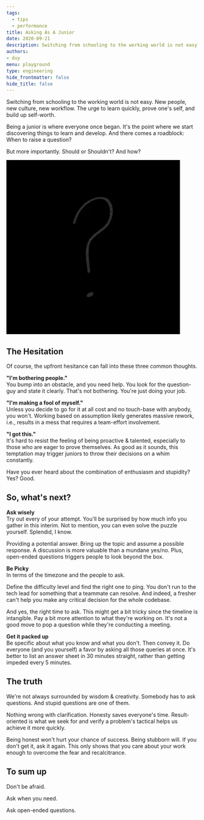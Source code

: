 ```yaml
---
tags: 
  - tips
  - performance
title: Asking As A Junior
date: 2020-09-21
description: Switching from schooling to the working world is not easy. New people, new culture, new workflow. The urge to learn quickly, prove one's self, and build up self-worth..
authors: 
- duy
menu: playground
type: engineering
hide_frontmatter: false
hide_title: false
---
```


Switching from schooling to the working world is not easy. New people, new culture, new workflow. The urge to learn quickly, prove one's self, and build up self-worth.

Being a junior is where everyone once began. It's the point where we start discovering things to learn and develop. And there comes a roadblock: When to raise a question?

But more importantly. Should or Shouldn't? And how?

![](assets/asking-as-a-junior_e04f198b4f3729cac86ed127717fd1b6_md5.webp)

## The Hesitation
Of course, the upfront hesitance can fall into these three common thoughts.

**"I'm bothering people."**\
You bump into an obstacle, and you need help. You look for the question-guy and state it clearly. That's not bothering. You're just doing your job.

**"I'm making a fool of myself."**\
Unless you decide to go for it at all cost and no touch-base with anybody, you won't. Working based on assumption likely generates massive rework, i.e., results in a mess that requires a team-effort involvement.

**"I got this."**\
It's hard to resist the feeling of being proactive & talented, especially to those who are eager to prove themselves. As good as it sounds, this temptation may trigger juniors to throw their decisions on a whim constantly.

Have you ever heard about the combination of enthusiasm and stupidity? Yes? Good.

## So, what's next?
**Ask wisely**\
Try out every of your attempt. You'll be surprised by how much info you gather in this interim. Not to mention, you can even solve the puzzle yourself. Splendid, I know. 

Providing a potential answer. Bring up the topic and assume a possible response. A discussion is more valuable than a mundane yes/no. Plus, open-ended questions triggers people to look beyond the box. 

**Be Picky**\
In terms of the timezone and the people to ask.

Define the difficulty level and find the right one to ping. You don't run to the tech lead for something that a teammate can resolve. And indeed, a fresher can't help you make any critical decision for the whole codebase.

And yes, the right time to ask. This might get a bit tricky since the timeline is intangible. Pay a bit more attention to what they're working on. It's not a good move to pop a question while they're conducting a meeting.

**Get it packed up**\
Be specific about what you know and what you don't. Then convey it. Do everyone (and you yourself) a favor by asking all those queries at once. It's better to list an answer sheet in 30 minutes straight, rather than getting impeded every 5 minutes.

## The truth
We're not always surrounded by wisdom & creativity. Somebody has to ask questions. And stupid questions are one of them.

Nothing wrong with clarification. Honesty saves everyone's time. Result-oriented is what we seek for and verify a problem's tactical helps us achieve it more quickly.

Being honest won't hurt your chance of success. Being stubborn will. If you don't get it, ask it again. This only shows that you care about your work enough to overcome the fear and recalcitrance.

## To sum up
Don't be afraid.

Ask when you need.

Ask open-ended questions.